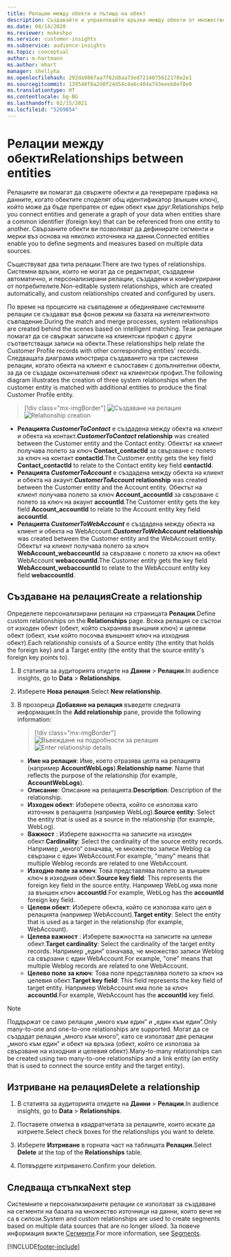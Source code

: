 ```yaml
---
title: Релации между обекти и пътища на обект
description: Създавайте и управлявайте връзки между обекти от множество източници на данни.
ms.date: 04/14/2020
ms.reviewer: mukeshpo
ms.service: customer-insights
ms.subservice: audience-insights
ms.topic: conceptual
author: m-hartmann
ms.author: mhart
manager: shellyha
ms.openlocfilehash: 292da986faa7f62d8aa73ed7214075612178e2e1
ms.sourcegitcommit: 139548f8a2d0f24d54c4a6c404a743eeeb8ef8e0
ms.translationtype: HT
ms.contentlocale: bg-BG
ms.lasthandoff: 02/15/2021
ms.locfileid: "5269854"
---
```

# <a name="relationships-between-entities"></a><span data-ttu-id="75576-103">Релации между обекти</span><span class="sxs-lookup"><span data-stu-id="75576-103">Relationships between entities</span></span>

<span data-ttu-id="75576-104">Релациите ви помагат да свържете обекти и да генерирате графика на данните, когато обектите споделят общ идентификатор (външен ключ), който може да бъде препратен от един обект към друг.</span><span class="sxs-lookup"><span data-stu-id="75576-104">Relationships help you connect entities and generate a graph of your data when entities share a common identifier (foreign key) that can be referenced from one entity to another.</span></span> <span data-ttu-id="75576-105">Свързаните обекти ви позволяват да дефинирате сегменти и мерки въз основа на няколко източника на данни.</span><span class="sxs-lookup"><span data-stu-id="75576-105">Connected entities enable you to define segments and measures based on multiple data sources.</span></span>

<span data-ttu-id="75576-106">Съществуват два типа релации:</span><span class="sxs-lookup"><span data-stu-id="75576-106">There are two types of relationships.</span></span> <span data-ttu-id="75576-107">Системни връзки, които не могат да се редактират, създадени автоматично, и персонализирани релации, създадени и конфигурирани от потребителите.</span><span class="sxs-lookup"><span data-stu-id="75576-107">Non-editable system relationships, which are created automatically, and custom relationships created and configured by users.</span></span>

<span data-ttu-id="75576-108">По време на процесите на съвпадение и обединяване системните релации се създават във фонов режим на базата на интелигентното съвпадение.</span><span class="sxs-lookup"><span data-stu-id="75576-108">During the match and merge processes, system relationships are created behind the scenes based on intelligent matching.</span></span> <span data-ttu-id="75576-109">Тези релации помагат да се свържат записите на клиентски профил с други съответстващи записи на обекти.</span><span class="sxs-lookup"><span data-stu-id="75576-109">These relationships help relate the Customer Profile records with other corresponding entities' records.</span></span> <span data-ttu-id="75576-110">Следващата диаграма илюстрира създаването на три системни релации, когато обекта на клиент е съпоставен с допълнителни обекти, за да се създаде окончателния обект на клиентски профил.</span><span class="sxs-lookup"><span data-stu-id="75576-110">The following diagram illustrates the creation of three system relationships when the customer entity is matched with additional entities to produce the final Customer Profile entity.</span></span>

> [!div class="mx-imgBorder"]
> <span data-ttu-id="75576-111">![Създаване на релация](media/relationships-entities-merge.png "Създаване на релация")</span><span class="sxs-lookup"><span data-stu-id="75576-111">![Relationship creation](media/relationships-entities-merge.png "Relationship creation")</span></span>

- <span data-ttu-id="75576-112">**Релацията *CustomerToContact*** е създадена между обекта на клиент и обекта на контакт.</span><span class="sxs-lookup"><span data-stu-id="75576-112">***CustomerToContact* relationship** was created between the Customer entity and the Contact entity.</span></span> <span data-ttu-id="75576-113">Обектът на клиент получава полето за ключ **Contact_contactId** за свързване с полето за ключ на контакт **contactId**.</span><span class="sxs-lookup"><span data-stu-id="75576-113">The Customer entity gets the key field **Contact_contactId** to relate to the Contact entity key field **contactId**.</span></span>
- <span data-ttu-id="75576-114">**Релацията *CustomerToAccount*** е създадена между обекта на клиент и обекта на акаунт.</span><span class="sxs-lookup"><span data-stu-id="75576-114">***CustomerToAccount* relationship** was created between the Customer entity and the Account entity.</span></span> <span data-ttu-id="75576-115">Обектът на клиент получава полето за ключ **Account_accountId** за свързване с полето за ключ на акаунт **accountId**.</span><span class="sxs-lookup"><span data-stu-id="75576-115">The Customer entity gets the key field **Account_accountId** to relate to the Account entity key field **accountId**.</span></span>
- <span data-ttu-id="75576-116">**Релацията *CustomerToWebAccount*** е създадена между обекта на клиент и обекта на WebAccount.</span><span class="sxs-lookup"><span data-stu-id="75576-116">***CustomerToWebAccount* relationship** was created between the Customer entity and the WebAccount entity.</span></span> <span data-ttu-id="75576-117">Обектът на клиент получава полето за ключ **WebAccount_webaccountId** за свързване с полето за ключ на обект WebAccount **webaccountId**.</span><span class="sxs-lookup"><span data-stu-id="75576-117">The Customer entity gets the key field **WebAccount_webaccountId** to relate to the WebAccount entity key field **webaccountId**.</span></span>

## <a name="create-a-relationship"></a><span data-ttu-id="75576-118">Създаване на релация</span><span class="sxs-lookup"><span data-stu-id="75576-118">Create a relationship</span></span>

<span data-ttu-id="75576-119">Определете персонализирани релации на страницата **Релации**.</span><span class="sxs-lookup"><span data-stu-id="75576-119">Define custom relationships on the **Relationships** page.</span></span> <span data-ttu-id="75576-120">Всяка релация се състои от изходен обект (обект, който съхранява външния ключ) и целеви обект (обект, към който посочва външният ключ на изходния обект).</span><span class="sxs-lookup"><span data-stu-id="75576-120">Each relationship consists of a Source entity (the entity that holds the foreign key) and a Target entity (the entity that the source entity's foreign key points to).</span></span>

1. <span data-ttu-id="75576-121">В статията за аудиторията отидете на **Данни** > **Релации**.</span><span class="sxs-lookup"><span data-stu-id="75576-121">In audience insights, go to **Data** > **Relationships**.</span></span>

2. <span data-ttu-id="75576-122">Изберете **Нова релация**.</span><span class="sxs-lookup"><span data-stu-id="75576-122">Select **New relationship**.</span></span>

3. <span data-ttu-id="75576-123">В прозореца **Добавяне на релация** въведете следната информация:</span><span class="sxs-lookup"><span data-stu-id="75576-123">In the **Add relationship** pane, provide the following information:</span></span>

   > [!div class="mx-imgBorder"]
   > <span data-ttu-id="75576-124">![Въвеждане на подробности за релация](media/relationships-add.png "Въвеждане на подробности за релация")</span><span class="sxs-lookup"><span data-stu-id="75576-124">![Enter relationship details](media/relationships-add.png "Enter relationship details")</span></span>

   - <span data-ttu-id="75576-125">**Име на релация**: Име, което отразява целта на релацията (например **AccountWebLogs**).</span><span class="sxs-lookup"><span data-stu-id="75576-125">**Relationship name**: Name that reflects the purpose of the relationship (for example, **AccountWebLogs**).</span></span>
   - <span data-ttu-id="75576-126">**Описание**: Описание на релацията.</span><span class="sxs-lookup"><span data-stu-id="75576-126">**Description**: Description of the relationship.</span></span>
   - <span data-ttu-id="75576-127">**Изходен обект**: Изберете обекта, който се използва като източник в релацията (например WebLog).</span><span class="sxs-lookup"><span data-stu-id="75576-127">**Source entity**: Select the entity that is used as a source in the relationship (for example, WebLog).</span></span>
   - <span data-ttu-id="75576-128">**Важност** : Изберете важността на записите на изходен обект.</span><span class="sxs-lookup"><span data-stu-id="75576-128">**Cardinality**: Select the cardinality of the source entity records.</span></span> <span data-ttu-id="75576-129">Например „много“ означава, че множество записи Weblog са свързани с един WebAccount.</span><span class="sxs-lookup"><span data-stu-id="75576-129">For example, "many" means that multiple Weblog records are related to one WebAccount.</span></span>
   - <span data-ttu-id="75576-130">**Изходно поле за ключ**: Това представлява полето за външен ключ в изходния обект.</span><span class="sxs-lookup"><span data-stu-id="75576-130">**Source key field**: This represents the foreign key field in the source entity.</span></span> <span data-ttu-id="75576-131">Например WebLog има поле за външен ключ **accountId**.</span><span class="sxs-lookup"><span data-stu-id="75576-131">For example, WebLog has the **accountId** foreign key field.</span></span>
   - <span data-ttu-id="75576-132">**Целеви обект**: Изберете обекта, който се използва като цел в релацията (например WebAccount).</span><span class="sxs-lookup"><span data-stu-id="75576-132">**Target entity**: Select the entity that is used as a target in the relationship (for example, WebAccount).</span></span>
   - <span data-ttu-id="75576-133">**Целева важност** : Изберете важността на записите на целеви обект.</span><span class="sxs-lookup"><span data-stu-id="75576-133">**Target cardinality**: Select the cardinality of the target entity records.</span></span> <span data-ttu-id="75576-134">Например „един“ означава, че множество записи Weblog са свързани с един WebAccount.</span><span class="sxs-lookup"><span data-stu-id="75576-134">For example, "one" means that multiple Weblog records are related to one WebAccount.</span></span>
   - <span data-ttu-id="75576-135">**Целево поле за ключ**: Това поле представлява полето за ключ на целевия обект.</span><span class="sxs-lookup"><span data-stu-id="75576-135">**Target key field**: This field represents the key field of target entity.</span></span> <span data-ttu-id="75576-136">Например WebAccount има поле за ключ **accountId**.</span><span class="sxs-lookup"><span data-stu-id="75576-136">For example, WebAccount has the **accountId** key field.</span></span>

> [!NOTE]
> <span data-ttu-id="75576-137">Поддържат се само релации „много към един” и „един към един”.</span><span class="sxs-lookup"><span data-stu-id="75576-137">Only many-to-one and one-to-one relationships are supported.</span></span> <span data-ttu-id="75576-138">Могат да се създадат релации „много към много”, като се използват две релации „много към един” и обект на връзка (обект, който се използва за свързване на изходния и целевия обект).</span><span class="sxs-lookup"><span data-stu-id="75576-138">Many-to-many relationships can be created using two many-to-one relationships and a link entity (an entity that is used to connect the source entity and the target entity).</span></span>

## <a name="delete-a-relationship"></a><span data-ttu-id="75576-139">Изтриване на релация</span><span class="sxs-lookup"><span data-stu-id="75576-139">Delete a relationship</span></span>

1. <span data-ttu-id="75576-140">В статията за аудиторията отидете на **Данни** > **Релации**.</span><span class="sxs-lookup"><span data-stu-id="75576-140">In audience insights, go to **Data** > **Relationships**.</span></span>

2. <span data-ttu-id="75576-141">Поставете отметка в квадратчетата за релациите, които искате да изтриете.</span><span class="sxs-lookup"><span data-stu-id="75576-141">Select check boxes for the relationships you want to delete.</span></span>

3. <span data-ttu-id="75576-142">Изберете **Изтриване** в горната част на таблицата **Релации**.</span><span class="sxs-lookup"><span data-stu-id="75576-142">Select **Delete** at the top of the **Relationships** table.</span></span>

4. <span data-ttu-id="75576-143">Потвърдете изтриването.</span><span class="sxs-lookup"><span data-stu-id="75576-143">Confirm your deletion.</span></span>

## <a name="next-step"></a><span data-ttu-id="75576-144">Следваща стъпка</span><span class="sxs-lookup"><span data-stu-id="75576-144">Next step</span></span>

<span data-ttu-id="75576-145">Системните и персонализираните релации се използват за създаване на сегменти на базата на множество източници на данни, които вече не са в силози.</span><span class="sxs-lookup"><span data-stu-id="75576-145">System and custom relationships are used to create segments based on multiple data sources that are no longer siloed.</span></span> <span data-ttu-id="75576-146">За повече информация вижте [Сегменти](segments.md).</span><span class="sxs-lookup"><span data-stu-id="75576-146">For more information, see [Segments](segments.md).</span></span>


[!INCLUDE[footer-include](../includes/footer-banner.md)]